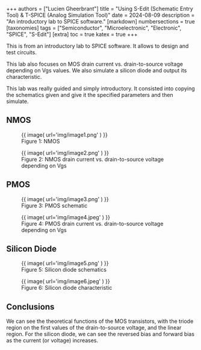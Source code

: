 +++
authors = ["Lucien Gheerbrant"]
title = "Using S-Edit (Schematic Entry Tool) & T-SPICE (Analog Simulation Tool)"
date = 2024-08-09
description = "An introductory lab to SPICE software."
[markdown]
numbersections = true
[taxonomies]
tags = ["Semiconductor", "Microelectronic", "Electronic", "SPICE", "S-Edit"]
[extra]
toc = true
katex = true
+++

This is from an introductory lab to SPICE software. It allows to
design and test circuits.

This lab also focuses on MOS drain current vs. drain-to-source voltage
depending on Vgs values. We also simulate a silicon diode and output its
characteristic.

This lab was really guided and simply introductory. It consisted into
copying the schematics given and give it the specified parameters and
then simulate.

## NMOS

<figure>
    {{
        image(
            url='img/image1.png'
        )
    }}
    <figcaption>
    Figure 1: NMOS
    </figcaption>
</figure>

<figure>
    {{
        image(
            url='img/image2.png'
        )
    }}
    <figcaption>
    Figure 2: NMOS drain current vs. drain-to-source voltage depending on
    Vgs
    </figcaption>
</figure>

## PMOS

<figure>
    {{
        image(
            url='img/image3.png'
        )
    }}
    <figcaption>
    Figure 3: PMOS schematic
    </figcaption>
</figure>

<figure>
    {{
        image(
            url='img/image4.jpeg'
        )
    }}
    <figcaption>
    Figure 4: PMOS drain current vs. drain-to-source voltage depending on
    Vgs
    </figcaption>
</figure>

## Silicon Diode

<figure>
    {{
        image(
            url='img/image5.png'
        )
    }}
    <figcaption>
    Figure 5: Silicon diode schematics
    </figcaption>
</figure>

<figure>
    {{
        image(
            url='img/image6.jpeg'
        )
    }}
    <figcaption>
    Figure 6: Silicon diode characteristic
    </figcaption>
</figure>

## Conclusions

We can see the theoretical functions of the MOS transistors, with the
triode region on the first values of the drain-to-source voltage, and
the linear region.
For the silicon diode, we can see the reversed bias and forward bias as
the current (or voltage) increases.
